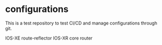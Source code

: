 # configurations

This is a test repository to test CI/CD and manage configurations through git.

IOS-XE route-reflector
IOS-XR core router

